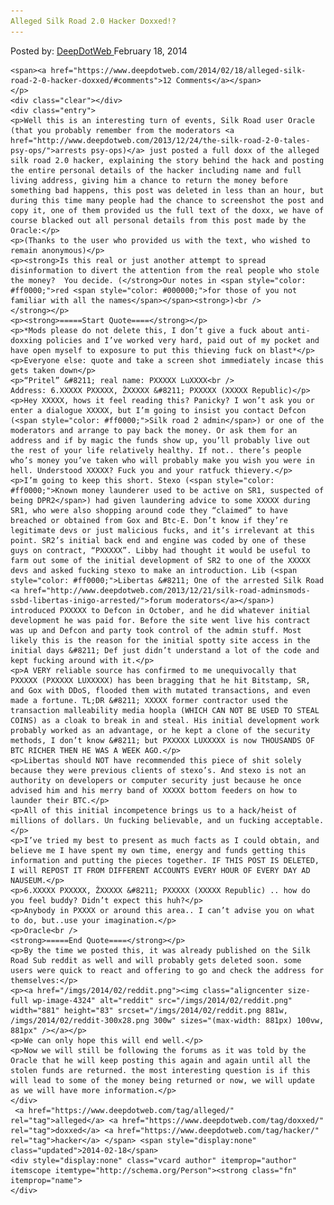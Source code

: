 ```yaml
---
Alleged Silk Road 2.0 Hacker Doxxed!?
---
```

<article class="post-listing post-4311 post type-post status-publish format-standard has-post-thumbnail hentry tag-alleged tag-doxxed tag-hacker 
    <div class="post-inner">
        <span>Posted by: <a href="https://www.deepdotweb.com/author/admin/" title="">DeepDotWeb </a></span>
    <span>February 18, 2014</span>
    
    <span><a href="https://www.deepdotweb.com/2014/02/18/alleged-silk-road-2-0-hacker-doxxed/#comments">12 Comments</a></span>
    </p>
    <div class="clear"></div>
    <div class="entry">
    <p>Well this is an interesting turn of events, Silk Road user Oracle (that you probably remember from the moderators <a href="http://www.deepdotweb.com/2013/12/24/the-silk-road-2-0-tales-psy-ops/">arrests psy-ops)</a> just posted a full doxx of the alleged silk road 2.0 hacker, explaining the story behind the hack and posting the entire personal details of the hacker including name and full living address, giving him a chance to return the money before something bad happens, this post was deleted in less than an hour, but during this time many people had the chance to screenshot the post and copy it, one of them provided us the full text of the doxx, we have of course blacked out all personal details from this post made by the Oracle:</p>
    <p>(Thanks to the user who provided us with the text, who wished to remain anonymous)</p>
    <p><strong>Is this real or just another attempt to spread disinformation to divert the attention from the real people who stole the money?  You decide. (</strong>Our notes in <span style="color: #ff0000;">red <span style="color: #000000;">for those of you not familiar with all the names</span></span><strong>)<br />
    </strong></p>
    <p><strong>=====Start Quote====</strong></p>
    <p>*Mods please do not delete this, I don’t give a fuck about anti-doxxing policies and I’ve worked very hard, paid out of my pocket and have open myself to exposure to put this thieving fuck on blast*</p>
    <p>Everyone else: quote and take a screen shot immediately incase this gets taken down</p>
    <p>“Pritel” &#8211; real name: PXXXXX LuXXXX<br />
    Address: 6.XXXXX PXXXXX, ŽXXXXX &#8211; PXXXXX (XXXXX Republic)</p>
    <p>Hey XXXXX, hows it feel reading this? Panicky? I won’t ask you or enter a dialogue XXXXX, but I’m going to insist you contact Defcon (<span style="color: #ff0000;">Silk road 2 admin</span>) or one of the moderators and arrange to pay back the money. Or ask them for an address and if by magic the funds show up, you’ll probably live out the rest of your life relatively healthy. If not.. there’s people who’s money you’ve taken who will probably make you wish you were in hell. Understood XXXXX? Fuck you and your ratfuck thievery.</p>
    <p>I’m going to keep this short. Stexo (<span style="color: #ff0000;">Known money launderer used to be active on SR1, suspected of being DPR2</span>) had given laundering advice to some XXXXX during SR1, who were also shopping around code they “claimed” to have breached or obtained from Gox and Btc-E. Don’t know if they’re legitimate devs or just malicious fucks, and it’s irrelevant at this point. SR2’s initial back end and engine was coded by one of these guys on contract, “PXXXXX”. Libby had thought it would be useful to farm out some of the initial development of SR2 to one of the XXXXX devs and asked fucking stexo to make an introduction. Lib (<span style="color: #ff0000;">Libertas &#8211; One of the arrested Silk Road <a href="http://www.deepdotweb.com/2013/12/21/silk-road-adminsmods-ssbd-libertas-inigo-arrested/">forum moderators</a></span>)  introduced PXXXXX to Defcon in October, and he did whatever initial development he was paid for. Before the site went live his contract was up and Defcon and party took control of the admin stuff. Most likely this is the reason for the initial spotty site access in the initial days &#8211; Def just didn’t understand a lot of the code and kept fucking around with it.</p>
    <p>A VERY reliable source has confirmed to me unequivocally that PXXXXX (PXXXXX LUXXXXX) has been bragging that he hit Bitstamp, SR, and Gox with DDoS, flooded them with mutated transactions, and even made a fortune. TL;DR &#8211; XXXXX former contractor used the transaction malleability media hoopla (WHICH CAN NOT BE USED TO STEAL COINS) as a cloak to break in and steal. His initial development work probably worked as an advantage, or he kept a clone of the security methods, I don’t know &#8211; but PXXXXX LUXXXXX is now THOUSANDS OF BTC RICHER THEN HE WAS A WEEK AGO.</p>
    <p>Libertas should NOT have recommended this piece of shit solely because they were previous clients of stexo’s. And stexo is not an authority on developers or computer security just because he once advised him and his merry band of XXXXX bottom feeders on how to launder their BTC.</p>
    <p>All of this initial incompetence brings us to a hack/heist of millions of dollars. Un fucking believable, and un fucking acceptable.</p>
    <p>I’ve tried my best to present as much facts as I could obtain, and believe me I have spent my own time, energy and funds getting this information and putting the pieces together. IF THIS POST IS DELETED, I will REPOST IT FROM DIFFERENT ACCOUNTS EVERY HOUR OF EVERY DAY AD NAUSEUM.</p>
    <p>6.XXXXX PXXXXX, ŽXXXXX &#8211; PXXXXX (XXXXX Republic) .. how do you feel buddy? Didn’t expect this huh?</p>
    <p>Anybody in PXXXX or around this area.. I can’t advise you on what to do, but..use your imagination.</p>
    <p>Oracle<br />
    <strong>=====End Quote====</strong></p>
    <p>By the time we posted this, it was already published on the Silk Road Sub reddit as well and will probably gets deleted soon. some users were quick to react and offering to go and check the address for themselves:</p>
    <p><a href="/imgs/2014/02/reddit.png"><img class="aligncenter size-full wp-image-4324" alt="reddit" src="/imgs/2014/02/reddit.png" width="881" height="83" srcset="/imgs/2014/02/reddit.png 881w, /imgs/2014/02/reddit-300x28.png 300w" sizes="(max-width: 881px) 100vw, 881px" /></a></p>
    <p>We can only hope this will end well.</p>
    <p>Now we will still be following the forums as it was told by the Oracle that he will keep posting this again and again until all the stolen funds are returned. the most interesting question is if this will lead to some of the money being returned or now, we will update as we will have more information.</p>
    </div>
     <a href="https://www.deepdotweb.com/tag/alleged/" rel="tag">alleged</a> <a href="https://www.deepdotweb.com/tag/doxxed/" rel="tag">doxxed</a> <a href="https://www.deepdotweb.com/tag/hacker/" rel="tag">hacker</a> </span> <span style="display:none" class="updated">2014-02-18</span>
    <div style="display:none" class="vcard author" itemprop="author" itemscope itemtype="http://schema.org/Person"><strong class="fn" itemprop="name">
    </div>
</article>

